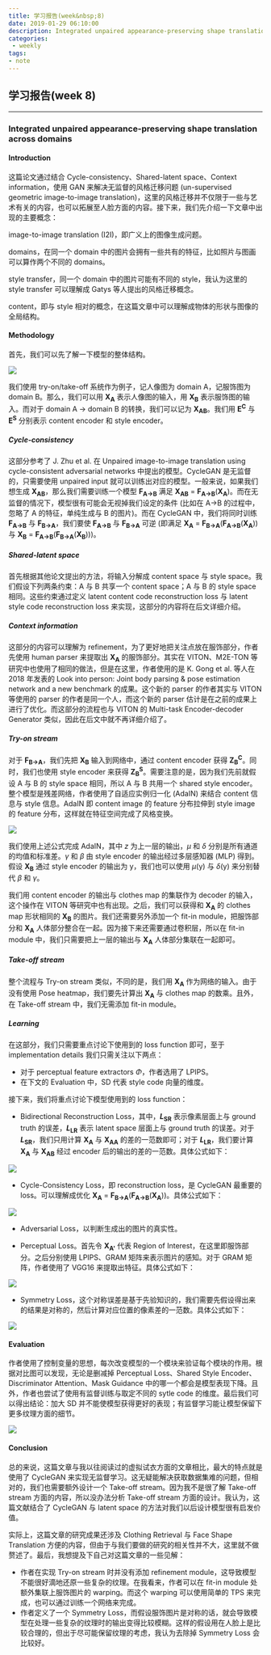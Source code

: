 ```yaml
---
title: 学习报告(week&nbsp;8)
date: 2019-01-29 06:10:00
description: Integrated unpaired appearance-preserving shape translation across domains
categories:
 - weekly
tags: 
- note
---
```


## 学习报告(week&nbsp;8)

----------

### Integrated unpaired appearance-preserving shape translation across domains

#### Introduction

这篇论文通过结合 Cycle-consistency、Shared-latent space、Context information，使用 GAN 来解决无监督的风格迁移问题 (un-supervised geometric image-to-image translation)，这里的风格迁移并不仅限于一些与艺术有关的内容，也可以拓展至人脸方面的内容。接下来，我们先介绍一下文章中出现的主要概念： <br />

image-to-image translation (I2I)，即广义上的图像生成问题。 <br />

domains，在同一个 domain 中的图片会拥有一些共有的特征，比如照片与图画可以算作两个不同的 domains。 <br />

style transfer，同一个 domain 中的图片可能有不同的 style，我认为这里的 style transfer 可以理解成 Gatys 等人提出的风格迁移概念。 <br />

content，即与 style 相对的概念，在这篇文章中可以理解成物体的形状与图像的全局结构。 <br />

#### Methodology

首先，我们可以先了解一下模型的整体结构。 <br />

![](https://raw.githubusercontent.com/Eros-L/Eros-L.github.io/master/_posts/thesis/week8/archi.png)

我们使用 try-on/take-off 系统作为例子，记人像图为 domain A，记服饰图为 domain B。那么，我们可以用 **X**<sub>**A**</sub> 表示人像图的输入，用 **X**<sub>**B**</sub> 表示服饰图的输入。而对于 domain A -> domain B 的转换，我们可以记为 **X**<sub>**AB**</sub>。我们用 **E**<sup>**C**</sup> 与 **E**<sup>**S**</sup> 分别表示 content encoder 和 style encoder。 <br />

##### Cycle-consistency

这部分参考了 J. Zhu et al. 在 Unpaired image-to-image translation using cycle-consistent adversarial networks 中提出的模型。CycleGAN 是无监督的，只需要使用 unpaired input 就可以训练出对应的模型。一般来说，如果我们想生成 **X**<sub>**AB**</sub>，那么我们需要训练一个模型 **F**<sub>**A->B**</sub> 满足 **X**<sub>**AB**</sub> = **F**<sub>**A->B**</sub>(**X**<sub>**A**</sub>)。而在无监督的情况下，模型很有可能会无视掉我们设定的条件 (比如在 A->B 的过程中，忽略了 A 的特征，单纯生成与 B 的图片)。而在 CycleGAN 中，我们将同时训练 **F**<sub>**A->B**</sub> 与 **F**<sub>**B->A**</sub>，我们要使 **F**<sub>**A->B**</sub> 与 **F**<sub>**B->A**</sub> 可逆 (即满足 **X**<sub>**A**</sub> = **F**<sub>**B->A**</sub>(**F**<sub>**A->B**</sub>(**X**<sub>**A**</sub>)) 与 **X**<sub>**B**</sub> = **F**<sub>**A->B**</sub>(**F**<sub>**B->A**</sub>(**X**<sub>**B**</sub>)))。 <br />

##### Shared-latent space

首先根据其他论文提出的方法，将输入分解成 content space 与 style space。我们假设下列两条约束：A 与 B 共享一个 content space；A 与 B 的 style space 相同。这些约束通过定义 latent content code reconstruction loss 与 latent style code reconstruction loss 来实现，这部分的内容将在后文详细介绍。 <br />

##### Context information

这部分的内容可以理解为 refinement，为了更好地把关注点放在服饰部分，作者先使用 human parser 来提取出 **X**<sub>**A**</sub> 的服饰部分。其实在 VITON、M2E-TON 等研究中也使用了相同的做法，但是在这里，作者使用的是 K. Gong et al. 等人在 2018 年发表的 Look into person: Joint body parsing & pose estimation network and a new benchmark 的成果。这个新的 parser 的作者其实与 VITON 等使用的 parser 的作者是同一个人，而这个新的 parser 估计是在之前的成果上进行了优化。而这部分的流程也与 VITON 的 Multi-task Encoder-decoder Generator 类似，因此在后文中就不再详细介绍了。 <br />

##### Try-on stream

对于 **F**<sub>**B->A**</sub>，我们先把 **X**<sub>**B**</sub> 输入到网络中，通过 content encoder 获得 **Z**<sub>**B**</sub><sup>**C**</sup>。同时，我们也使用 style encoder 来获得 **Z**<sub>**B**</sub><sup>**S**</sup>。需要注意的是，因为我们先前就假设 A 与 B 的 style space 相同，所以 A 与 B 共用一个 shared style encoder。整个模型是残差网络，作者使用了自适应实例归一化 (AdaIN) 来结合 content 信息与 style 信息。AdaIN 即 content image 的 feature 分布拉伸到 style image 的 feature 分布，这样就在特征空间完成了风格变换。 <br />

![](https://raw.githubusercontent.com/Eros-L/Eros-L.github.io/master/_posts/thesis/week8/adain.png)

我们使用上述公式完成 AdaIN，其中 *z* 为上一层的输出，*μ* 和 *δ* 分别是所有通道的均值和标准差。*γ* 和 *β* 由 style encoder 的输出经过多层感知器 (MLP) 得到。假设 **X**<sub>**B**</sub> 通过 style encoder 的输出为 y，我们也可以使用 *μ*(y) 与 *δ*(y) 来分别替代 *β* 和 *γ*。 <br />

我们用 content encoder 的输出与 clothes map 的集联作为 decoder 的输入，这个操作在 VITON 等研究中也有出现。之后，我们可以获得和 **X**<sub>**A**</sub> 的 clothes map 形状相同的 **X**<sub>**B**</sub> 的图片。我们还需要另外添加一个 fit-in module，把服饰部分和 **X**<sub>**A**</sub> 人体部分整合在一起。因为接下来还需要通过卷积层，所以在 fit-in module 中，我们只需要把上一层的输出与 **X**<sub>**A**</sub> 人体部分集联在一起即可。 <br />

##### Take-off stream

整个流程与 Try-on stream 类似，不同的是，我们用 **X**<sub>**A**</sub> 作为网络的输入。由于没有使用 Pose heatmap，我们要先计算出 **X**<sub>**A**</sub> 与 clothes map 的数乘。且外，在 Take-off stream 中，我们无需添加 fit-in module。 <br />

##### Learning

在这部分，我们只需要重点讨论下使用到的 loss function 即可，至于 implementation details 我们只需关注以下两点： <br />
- 对于 perceptual feature extractors *Φ*，作者选用了 LPIPS。
- 在下文的 Evaluation 中，SD 代表 style code 向量的维度。

接下来，我们将重点讨论下模型使用到的 loss function： <br />

- Bidirectional Reconstruction Loss，其中，***L***<sub>**SR**</sub> 表示像素层面上与 ground truth 的误差，***L***<sub>**LR**</sub> 表示 latent space 层面上与 ground truth 的误差。对于 ***L***<sub>**SR**</sub>，我们只用计算 **X**<sub>**A**</sub> 与 **X**<sub>**AA**</sub> 的差的一范数即可；对于 ***L***<sub>**LR**</sub>，我们要计算 **X**<sub>**A**</sub> 与 **X**<sub>**AB**</sub> 经过 encoder 后的输出的差的一范数。具体公式如下： <br />

![](https://raw.githubusercontent.com/Eros-L/Eros-L.github.io/master/_posts/thesis/week8/brl.png)

- Cycle-Consistency Loss，即 reconstruction loss，是 CycleGAN 最重要的 loss。可以理解成优化 **X**<sub>**A**</sub> = **F**<sub>**B->A**</sub>(**F**<sub>**A->B**</sub>(**X**<sub>**A**</sub>))。具体公式如下： <br />

![](https://raw.githubusercontent.com/Eros-L/Eros-L.github.io/master/_posts/thesis/week8/cl.png)

- Adversarial Loss，以判断生成出的图片的真实性。

- Perceptual Loss。首先令 **X**<sub>**A'**</sub> 代表 Region of Interest，在这里即服饰部分。之后分别使用 LPIPS、GRAM 矩阵来表示图片的感知。对于 GRAM 矩阵，作者使用了 VGG16 来提取出特征。具体公式如下： <br />

![](https://raw.githubusercontent.com/Eros-L/Eros-L.github.io/master/_posts/thesis/week8/pl.png)

- Symmetry Loss，这个对称误差是基于先验知识的，我们需要先假设得出来的结果是对称的，然后计算对应位置的像素差的一范数。具体公式如下： <br />

![](https://raw.githubusercontent.com/Eros-L/Eros-L.github.io/master/_posts/thesis/week8/sl.png)

#### Evaluation

作者使用了控制变量的思想，每次改变模型的一个模块来验证每个模块的作用。根据对比图可以发现，无论是删减掉 Perceptual Loss、Shared Style Encoder、Discriminator Attention、Mask Guidance 中的哪一个都会是模型表现下降。且外，作者也尝试了使用有监督训练与取定不同的 sytle code 的维度。最后我们可以得出结论：加大 SD 并不能使模型获得更好的表现；有监督学习能让模型保留下更多纹理方面的细节。 <br />

![](https://raw.githubusercontent.com/Eros-L/Eros-L.github.io/master/_posts/thesis/week8/eval.png)

#### Conclusion

总的来说，这篇文章与我以往阅读过的虚拟试衣方面的文章相比，最大的特点就是使用了 CycleGAN 来实现无监督学习。这无疑能解决获取数据集难的问题，但相对的，我们也需要额外设计一个 Take-off stream。因为我不是很了解 Take-off stream 方面的内容，所以没办法分析 Take-off stream 方面的设计。我认为，这篇文献结合了 CycleGAN 与 latent space 的方法对我们以后设计模型很有启发价值。 <br />

实际上，这篇文章的研究成果还涉及 Clothing Retrieval 与 Face Shape Translation 方便的内容，但由于与我们要做的研究的相关性并不大，这里就不做赘述了。最后，我想提及下自己对这篇文章的一些见解： <br />
- 作者在实现 Try-on stream 时并没有添加 refinement module，这导致模型不能很好滴地还原一些复杂的纹理。在我看来，作者可以在 fit-in module 处额外集联上服饰图片的 warping。而这个 warping 可以使用简单的 TPS 来完成，也可以通过训练一个网络来完成。
- 作者定义了一个 Symmetry Loss，而假设服饰图片是对称的话，就会导致模型在处理一些复杂的纹理时的输出变得比较模糊。这样的假设用在人脸上是比较合理的，但出于尽可能保留纹理的考虑，我认为去除掉 Symmetry Loss 会比较好。
